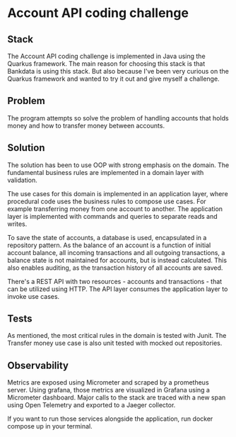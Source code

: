 # Account API coding challenge

## Stack

The Account API coding challenge is implemented in Java using the Quarkus framework. The main reason for choosing this
stack is that Bankdata is using this stack. But also because I've been very curious on the Quarkus framework and wanted
to try it out and give myself a challenge.

## Problem

The program attempts so solve the problem of handling accounts that holds money and how to transfer money between
accounts.

## Solution

The solution has been to use OOP with strong emphasis on the domain. The fundamental business rules are implemented in a
domain layer with validation.

The use cases for this domain is implemented in an application layer, where procedural code uses the business rules to
compose use cases. For example transferring money from one account to another.
The application layer is implemented with commands and queries to separate reads and writes.

To save the state of accounts, a database is used, encapsulated in a repository pattern. As the balance of an account is
a function of initial account balance, all incoming transactions and all outgoing transactions, a balance state is not
maintained for accounts, but is instead calculated. This also enables auditing, as the transaction history of all
accounts are saved.

There's a REST API with two resources - accounts and transactions - that can be utilized using HTTP. The API layer
consumes the application layer to invoke use cases.

## Tests

As mentioned, the most critical rules in the domain is tested with Junit.
The Transfer money use case is also unit tested with mocked out repositories.

## Observability

Metrics are exposed using Micrometer and scraped by a prometheus server.
Using grafana, those metrics are visualized in Grafana using a Micrometer dashboard.
Major calls to the stack are traced with a new span using Open Telemetry and exported to a Jaeger collector.

If you want to run those services alongside the application, run docker compose up in your terminal.